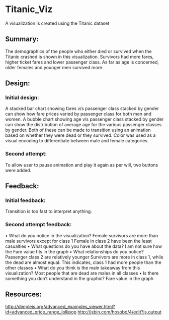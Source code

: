 # Titanic_Viz
A visualization is created using the Titanic dataset
## Summary:
The demographics of the people who either died or survived when the Titanic crashed is shown in this visualization. 
Survivors had more fares, higher ticket fares and lower passenger class. As far as age is concerned, older females and younger men survived more.

## Design:
### Initial design:
A stacked bar chart showing fares v/s passenger class stacked by gender can show how fare prices varied by passenger class for both men and women. 
A bubble chart showing age v/s passenger class stacked by gender can show the distribution of average age for the various passenger classes by gender.
Both of these can be made to transition using an animation based on whether they were dead or they survived.
Color was used as a visual encoding to differentiate between male and female categories. 

### Second attempt:
To allow user to pause animation and play it again as per will, two buttons were added.

## Feedback:
### Initial feedback:
Transition is too fast to interpret anything.

### Second attempt feedback:
•	What do you notice in the visualization?
    Female survivors are more than male survivors except for class 1
    Female in class 2 have been the least casualties
•	What questions do you have about the data?
    I am not sure how the Fare value fits in the graph
•	What relationships do you notice?
    Passenger class 2 are relatively younger
    Survivors are more in class 1, while the dead are almost equal. This indicates, class 1 had more people than the other classes
•	What do you think is the main takeaway from this visualization?
    Most people that are dead are males in all classes
•	Is there something you don’t understand in the graphic?
    Fare value in the graph


## Resources:
http://dimplejs.org/advanced_examples_viewer.html?id=advanced_price_range_lollipop
http://jsbin.com/hosobo/4/edit?js,output